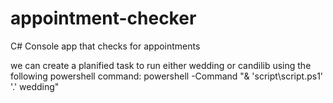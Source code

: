 # appointment-checker
C# Console app that checks for appointments 

we can create a planified task to run either wedding or candilib using the following powershell command: 
powershell -Command "& 'script\script.ps1' '.' wedding"
